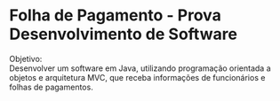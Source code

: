 <h1> Folha de Pagamento - Prova Desenvolvimento de Software </h1>

Objetivo: <br> Desenvolver um software em Java, utilizando programação orientada a objetos e arquitetura MVC, que receba informações de funcionários e folhas de pagamentos.
